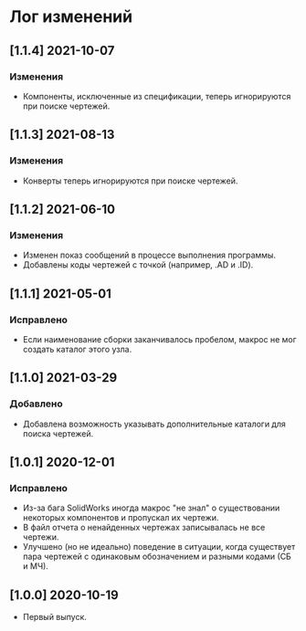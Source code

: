 # Лог изменений

[//]: # (YYYY-MM-DD)
[//]: # (Added, Changed, Deprecated, Removed, Fixed, Security)
[//]: # (Добавлено, Изменения, Устарело, Удалено, Исправлено, Безопасность)

## [1.1.4] 2021-10-07

### Изменения

- Компоненты, исключенные из спецификации, теперь игнорируются при поиске чертежей.

## [1.1.3] 2021-08-13

### Изменения

- Конверты теперь игнорируются при поиске чертежей.

## [1.1.2] 2021-06-10

### Изменения

- Изменен показ сообщений в процессе выполнения программы.
- Добавлены коды чертежей с точкой (например, .AD и .ID).

## [1.1.1] 2021-05-01

### Исправлено

- Если наименование сборки заканчивалось пробелом, макрос не мог создать каталог этого узла.

## [1.1.0] 2021-03-29

### Добавлено

- Добавлена возможность указывать дополнительные каталоги для поиска чертежей.

## [1.0.1] 2020-12-01

### Исправлено

- Из-за бага SolidWorks иногда макрос "не знал" о существовании некоторых компонентов и пропускал их чертежи.
- В файл отчета о ненайденных чертежах записывалась не все чертежи.
- Улучшено (но не идеально) поведение в ситуации, когда существует пара чертежей с одинаковым обозначением и разными кодами (СБ и МЧ).

## [1.0.0] 2020-10-19

- Первый выпуск.
